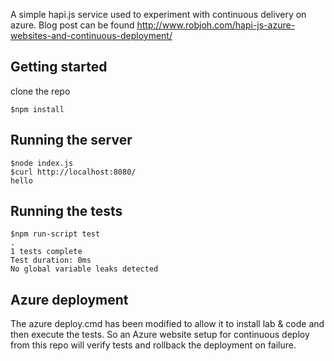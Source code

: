 A simple hapi.js service used to experiment with continuous delivery on azure. Blog post can be found http://www.robjoh.com/hapi-js-azure-websites-and-continuous-deployment/

## Getting started
clone the repo
```
$npm install
```
## Running the server
```
$node index.js
$curl http://localhost:8080/
hello
```
## Running the tests
```
$npm run-script test
.
1 tests complete
Test duration: 0ms
No global variable leaks detected
```
## Azure deployment
The azure deploy.cmd has been modified to allow it to install lab & code and then execute the tests. So an Azure website setup for continuous deploy from this repo will verify tests and rollback the deployment on failure.